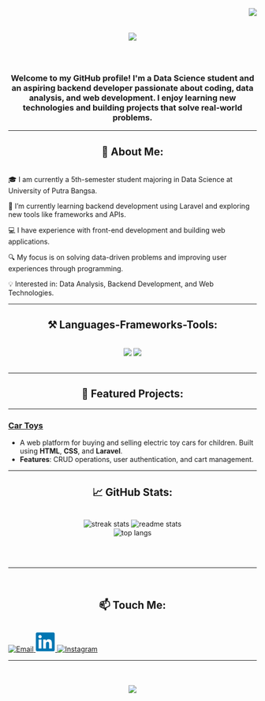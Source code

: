 <img align="right" src="https://visitor-badge.laobi.icu/badge?page_id=ZamiFaiz24.ZamiFaiz24" />

<h1 align="center">
    <img src="https://readme-typing-svg.herokuapp.com/?font=Righteous&size=35&center=true&vCenter=true&width=500&height=70&duration=4000&lines=Hi+There!+👋;+I'm+Faiz+Zamzami;" />
</h1>

<br/>

<h3 align="center">Welcome to my GitHub profile! I'm a Data Science student and an aspiring backend developer passionate about coding, data analysis, and web development. I enjoy learning new technologies and building projects that solve real-world problems.</h3>

<hr/>

<h2 align="center"> 🚀 About Me: </h2>
<br/>
🎓 I am currently a 5th-semester student majoring in Data Science at University of Putra Bangsa.

🌱 I’m currently learning backend development using Laravel and exploring new tools like frameworks and APIs.

💻 I have experience with front-end development and building web applications.

🔍 My focus is on solving data-driven problems and improving user experiences through programming.

💡 Interested in: Data Analysis, Backend Development, and Web Technologies.

<hr/>

<h2 align="center">⚒️ Languages-Frameworks-Tools: </h2>
<br/>
<div align="center">
    <img src="https://skillicons.dev/icons?i=bootstrap,html,css,vscode,github,figma,git,r" />
    <img src="https://skillicons.dev/icons?i=nodejs,python,javascript,firebase,java,mysql" /><br>
</div>

<br/>
<hr/>

<h2 align="center"> 🌟 Featured Projects: </h2>
<hr/>

### [Car Toys](https://github.com/ZamiFaiz24/Portofolio.git)
   - A web platform for buying and selling electric toy cars for children. Built using **HTML**, **CSS**, and **Laravel**.
   - **Features**: CRUD operations, user authentication, and cart management.

<hr/>

<h2 align="center">📈 GitHub Stats: </h2>
<br>
<div align=center>
  <img width=390 src="https://github-readme-stats.vercel.app/api?username=ZamiFaiz24&show_icons=true&theme=react&border_radius=10" alt="streak stats"/>
  <img width=390 src="https://github-readme-stats.vercel.app/api/top-langs/?username=ZamiFaiz24&layout=compact&theme=react&rank_icon=github&border_radius=10" alt="readme stats" />
  <br/>
  <img width=325 align="center" src="https://github-readme-stats-ZamiFaiz24.vercel.app/api/top-langs/?username=salesp07&hide=HTML&langs_count=8&layout=compact&theme=react&border_radius=10&size_weight=0.5&count_weight=0.5&exclude_repo=github-readme-stats" alt="top langs" />
</div>

<br/><br/>

<hr/>

<br/>

<h2 align="center"> 📫 Touch Me: </h2>
<br/>

<div align="left">
  <a href="faizzamzami10p@gmail.com">
    <img src="https://img.icons8.com/color/48/000000/gmail.png" alt="Email" width="40" height="40"/>
  </a>
  <a href="www.linkedin.com/in/faiz-zamzami-1189492ab">
    <img src="https://raw.githubusercontent.com/devicons/devicon/master/icons/linkedin/linkedin-original.svg" alt="LinkedIn" width="40" height="40"/>
  </a>
  <a href="https://www.instagram.com/zamifaiz24/">
    <img src="https://raw.githubusercontent.com/devicons/devicon/master/icons/instagram/instagram-original.svg" alt="Instagram" width="40" height="40"/>
  </a>
</div>

<hr/>

<h1 align="center">
    <img src="https://readme-typing-svg.herokuapp.com/?font=Righteous&size=35&center=true&vCenter=true&width=500&height=70&duration=4000&lines=Thank+you+for+visiting+my+profile!+🙏;" />
</h1>
